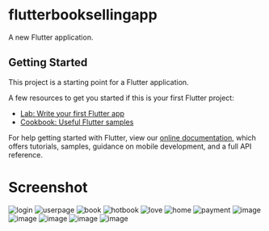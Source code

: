 # flutterbooksellingapp

A new Flutter application.

## Getting Started

This project is a starting point for a Flutter application.

A few resources to get you started if this is your first Flutter project:

- [Lab: Write your first Flutter app](https://flutter.dev/docs/get-started/codelab)
- [Cookbook: Useful Flutter samples](https://flutter.dev/docs/cookbook)

For help getting started with Flutter, view our
[online documentation](https://flutter.dev/docs), which offers tutorials,
samples, guidance on mobile development, and a full API reference.

# Screenshot
![login](https://user-images.githubusercontent.com/45823921/88382013-caa6a800-cdd1-11ea-845f-294ee35993ad.jpg)
![userpage](https://user-images.githubusercontent.com/45823921/88382155-11949d80-cdd2-11ea-961d-abbf67346684.jpg)
![book](https://user-images.githubusercontent.com/45823921/88382213-3852d400-cdd2-11ea-8631-e6c059d662f0.jpg)
![hotbook](https://user-images.githubusercontent.com/45823921/88382465-b616df80-cdd2-11ea-985d-3e020d45e2eb.jpg)
![love](https://user-images.githubusercontent.com/45823921/88382610-03934c80-cdd3-11ea-85d9-7bcfb4724e3f.jpg)
![home](https://user-images.githubusercontent.com/45823921/88383001-d72c0000-cdd3-11ea-99b7-8d0a9e633a53.jpg)
![payment](https://user-images.githubusercontent.com/45823921/88383301-75b86100-cdd4-11ea-8f69-d46977e82b94.jpg)
![image](https://user-images.githubusercontent.com/48172143/86570903-dce3b200-bf9a-11ea-83f4-c94f4e0ceef4.png)
![image](https://user-images.githubusercontent.com/48172143/86571016-fdac0780-bf9a-11ea-977c-0afe5085890c.png)
![image](https://user-images.githubusercontent.com/48172143/86570979-f553cc80-bf9a-11ea-8a8b-59d6fb1af606.png)
![image](https://user-images.githubusercontent.com/48172143/86571086-1a483f80-bf9b-11ea-98a2-ac85d8f80193.png)
![image](https://user-images.githubusercontent.com/48172143/86573957-4bc30a00-bf9f-11ea-8a97-b5db39add588.png)
